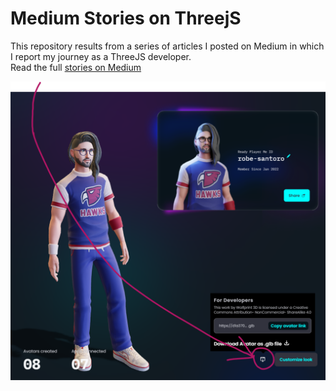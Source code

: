 # Medium Stories on ThreejS

This repository results from a series of articles I posted on Medium in which I report my journey as a ThreeJS developer.  
Read the full [stories on Medium](https://robesantoro.medium.com/)

![alt text](./SocialImage.jpg)









